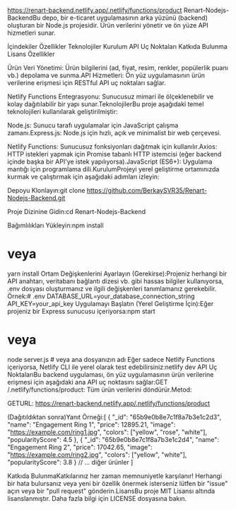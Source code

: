 https://renart-backend.netlify.app/.netlify/functions/product
Renart-Nodejs-BackendBu depo, bir e-ticaret uygulamasının arka yüzünü (backend) oluşturan bir Node.js projesidir. Ürün verilerini yönetir ve ön yüze API hizmetleri sunar.

İçindekiler
Özellikler
Teknolojiler
Kurulum
API Uç Noktaları
Katkıda Bulunma
Lisans 
Özellikler 

Ürün Veri Yönetimi: Ürün bilgilerini (ad, fiyat, resim, renkler, popülerlik puanı vb.) depolama ve sunma.API Hizmetleri: Ön yüz uygulamasının ürün verilerine erişmesi için RESTful API uç noktaları sağlar.

Netlify Functions Entegrasyonu: Sunucusuz mimari ile ölçeklenebilir ve kolay dağıtılabilir bir yapı sunar.TeknolojilerBu proje aşağıdaki temel teknolojileri kullanılarak geliştirilmiştir:

Node.js: Sunucu tarafı uygulamalar için JavaScript çalışma zamanı.Express.js: Node.js için hızlı, açık ve minimalist bir web çerçevesi.

Netlify Functions: Sunucusuz fonksiyonları dağıtmak için kullanılır.Axios: HTTP istekleri yapmak için Promise tabanlı HTTP istemcisi (eğer backend içinde başka bir API'ye istek yapılıyorsa).JavaScript (ES6+): Uygulama mantığı için programlama dili.KurulumProjeyi yerel geliştirme ortamınızda kurmak ve çalıştırmak için aşağıdaki adımları izleyin:

Depoyu Klonlayın:git clone https://github.com/BerkaySVR35/Renart-Nodejs-Backend.git

Proje Dizinine Gidin:cd Renart-Nodejs-Backend

Bağımlılıkları Yükleyin:npm install

# veya

yarn install
Ortam Değişkenlerini Ayarlayın (Gerekirse):Projeniz herhangi bir API anahtarı, veritabanı bağlantı dizesi vb. gibi hassas bilgiler kullanıyorsa, .env dosyası oluşturmanız ve ilgili değişkenleri tanımlamanız gerekebilir. Örnek:# .env
DATABASE_URL=your_database_connection_string
API_KEY=your_api_key
Uygulamayı Başlatın (Yerel Geliştirme İçin):Eğer projeniz bir Express sunucusu içeriyorsa:npm start
# veya
node server.js # veya ana dosyanızın adı
Eğer sadece Netlify Functions içeriyorsa, Netlify CLI ile yerel olarak test edebilirsiniz:netlify dev
API Uç NoktalarıBu backend uygulaması, ön yüz uygulamasının ürün verilerine erişmesi için aşağıdaki ana API uç noktasını sağlar:GET /.netlify/functions/product: Tüm ürün verilerini döndürür.Metod: 

GETURL: https://renart-backend.netlify.app/.netlify/functions/product 

(Dağıtıldıktan sonra)Yanıt Örneği:[
    {
        "_id": "65b9e0b8e7c1f8a7b3e1c2d3",
        "name": "Engagement Ring 1",
        "price": 12895.21,
        "image": "https://example.com/ring1.jpg",
        "colors": ["yellow", "rose", "white"],
        "popularityScore": 4.5
    },
    {
        "_id": "65b9e0b8e7c1f8a7b3e1c2d4",
        "name": "Engagement Ring 2",
        "price": 17042.65,
        "image": "https://example.com/ring2.jpg",
        "colors": ["yellow", "white"],
        "popularityScore": 3.8
    }
    // ... diğer ürünler
]


Katkıda BulunmaKatkılarınız her zaman memnuniyetle karşılanır! Herhangi bir hata bulursanız veya yeni bir özellik önermek isterseniz lütfen bir "issue" açın veya bir "pull request" gönderin.LisansBu proje MIT Lisansı altında lisanslanmıştır. Daha fazla bilgi için LICENSE dosyasına bakın.
